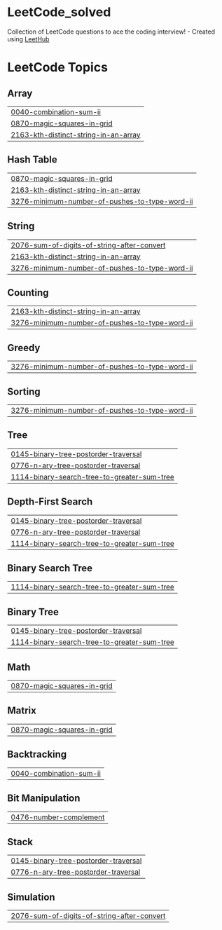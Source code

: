 # LeetCode_solved
Collection of LeetCode questions to ace the coding interview! - Created using [LeetHub](https://github.com/QasimWani/LeetHub)

<!---LeetCode Topics Start-->
# LeetCode Topics
## Array
|  |
| ------- |
| [0040-combination-sum-ii](https://github.com/vijaymanikantareddy/LeetCode_GFG_solved/tree/master/0040-combination-sum-ii) |
| [0870-magic-squares-in-grid](https://github.com/vijaymanikantareddy/LeetCode_GFG_solved/tree/master/0870-magic-squares-in-grid) |
| [2163-kth-distinct-string-in-an-array](https://github.com/vijaymanikantareddy/LeetCode_GFG_solved/tree/master/2163-kth-distinct-string-in-an-array) |
## Hash Table
|  |
| ------- |
| [0870-magic-squares-in-grid](https://github.com/vijaymanikantareddy/LeetCode_GFG_solved/tree/master/0870-magic-squares-in-grid) |
| [2163-kth-distinct-string-in-an-array](https://github.com/vijaymanikantareddy/LeetCode_GFG_solved/tree/master/2163-kth-distinct-string-in-an-array) |
| [3276-minimum-number-of-pushes-to-type-word-ii](https://github.com/vijaymanikantareddy/LeetCode_GFG_solved/tree/master/3276-minimum-number-of-pushes-to-type-word-ii) |
## String
|  |
| ------- |
| [2076-sum-of-digits-of-string-after-convert](https://github.com/vijaymanikantareddy/LeetCode_GFG_solved/tree/master/2076-sum-of-digits-of-string-after-convert) |
| [2163-kth-distinct-string-in-an-array](https://github.com/vijaymanikantareddy/LeetCode_GFG_solved/tree/master/2163-kth-distinct-string-in-an-array) |
| [3276-minimum-number-of-pushes-to-type-word-ii](https://github.com/vijaymanikantareddy/LeetCode_GFG_solved/tree/master/3276-minimum-number-of-pushes-to-type-word-ii) |
## Counting
|  |
| ------- |
| [2163-kth-distinct-string-in-an-array](https://github.com/vijaymanikantareddy/LeetCode_GFG_solved/tree/master/2163-kth-distinct-string-in-an-array) |
| [3276-minimum-number-of-pushes-to-type-word-ii](https://github.com/vijaymanikantareddy/LeetCode_GFG_solved/tree/master/3276-minimum-number-of-pushes-to-type-word-ii) |
## Greedy
|  |
| ------- |
| [3276-minimum-number-of-pushes-to-type-word-ii](https://github.com/vijaymanikantareddy/LeetCode_GFG_solved/tree/master/3276-minimum-number-of-pushes-to-type-word-ii) |
## Sorting
|  |
| ------- |
| [3276-minimum-number-of-pushes-to-type-word-ii](https://github.com/vijaymanikantareddy/LeetCode_GFG_solved/tree/master/3276-minimum-number-of-pushes-to-type-word-ii) |
## Tree
|  |
| ------- |
| [0145-binary-tree-postorder-traversal](https://github.com/vijaymanikantareddy/LeetCode_GFG_solved/tree/master/0145-binary-tree-postorder-traversal) |
| [0776-n-ary-tree-postorder-traversal](https://github.com/vijaymanikantareddy/LeetCode_GFG_solved/tree/master/0776-n-ary-tree-postorder-traversal) |
| [1114-binary-search-tree-to-greater-sum-tree](https://github.com/vijaymanikantareddy/LeetCode_GFG_solved/tree/master/1114-binary-search-tree-to-greater-sum-tree) |
## Depth-First Search
|  |
| ------- |
| [0145-binary-tree-postorder-traversal](https://github.com/vijaymanikantareddy/LeetCode_GFG_solved/tree/master/0145-binary-tree-postorder-traversal) |
| [0776-n-ary-tree-postorder-traversal](https://github.com/vijaymanikantareddy/LeetCode_GFG_solved/tree/master/0776-n-ary-tree-postorder-traversal) |
| [1114-binary-search-tree-to-greater-sum-tree](https://github.com/vijaymanikantareddy/LeetCode_GFG_solved/tree/master/1114-binary-search-tree-to-greater-sum-tree) |
## Binary Search Tree
|  |
| ------- |
| [1114-binary-search-tree-to-greater-sum-tree](https://github.com/vijaymanikantareddy/LeetCode_GFG_solved/tree/master/1114-binary-search-tree-to-greater-sum-tree) |
## Binary Tree
|  |
| ------- |
| [0145-binary-tree-postorder-traversal](https://github.com/vijaymanikantareddy/LeetCode_GFG_solved/tree/master/0145-binary-tree-postorder-traversal) |
| [1114-binary-search-tree-to-greater-sum-tree](https://github.com/vijaymanikantareddy/LeetCode_GFG_solved/tree/master/1114-binary-search-tree-to-greater-sum-tree) |
## Math
|  |
| ------- |
| [0870-magic-squares-in-grid](https://github.com/vijaymanikantareddy/LeetCode_GFG_solved/tree/master/0870-magic-squares-in-grid) |
## Matrix
|  |
| ------- |
| [0870-magic-squares-in-grid](https://github.com/vijaymanikantareddy/LeetCode_GFG_solved/tree/master/0870-magic-squares-in-grid) |
## Backtracking
|  |
| ------- |
| [0040-combination-sum-ii](https://github.com/vijaymanikantareddy/LeetCode_GFG_solved/tree/master/0040-combination-sum-ii) |
## Bit Manipulation
|  |
| ------- |
| [0476-number-complement](https://github.com/vijaymanikantareddy/LeetCode_GFG_solved/tree/master/0476-number-complement) |
## Stack
|  |
| ------- |
| [0145-binary-tree-postorder-traversal](https://github.com/vijaymanikantareddy/LeetCode_GFG_solved/tree/master/0145-binary-tree-postorder-traversal) |
| [0776-n-ary-tree-postorder-traversal](https://github.com/vijaymanikantareddy/LeetCode_GFG_solved/tree/master/0776-n-ary-tree-postorder-traversal) |
## Simulation
|  |
| ------- |
| [2076-sum-of-digits-of-string-after-convert](https://github.com/vijaymanikantareddy/LeetCode_GFG_solved/tree/master/2076-sum-of-digits-of-string-after-convert) |
<!---LeetCode Topics End-->